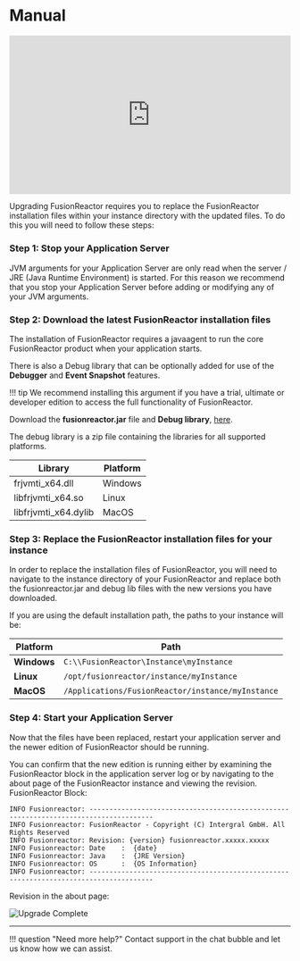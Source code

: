 # Manual



<div style="padding:56.25% 0 0 0;position:relative;"><iframe src="https://player.vimeo.com/video/903306705?badge=0&amp;autopause=0&amp;player_id=0&amp;app_id=58479" frameborder="0" allow="autoplay; fullscreen; picture-in-picture" style="position:absolute;top:0;left:0;width:100%;height:100%;" title="Manual upgrade of FusionReactor agent"></iframe></div><script src="https://player.vimeo.com/api/player.js"></script>


Upgrading FusionReactor requires you to replace the FusionReactor installation files within your instance directory with the updated files. To do this you will need to follow these steps:

### **Step 1**: Stop your Application Server

JVM arguments for your Application Server are only read when the server / JRE (Java Runtime Environment) is started. For this reason we recommend that you stop your Application Server before adding or modifying any of your JVM arguments.

### **Step 2**: Download the latest FusionReactor installation files

The installation of FusionReactor requires a javaagent to run the core FusionReactor product when your application starts.

There is also a Debug library that can be optionally added for use of the **Debugger** and **Event Snapshot** features. 

!!! tip
    We recommend installing this argument if you have a trial, ultimate or developer edition to access the full functionality of FusionReactor.

Download the **fusionreactor.jar** file and **Debug library**, [here](https://www.fusion-reactor.com/download-fusionreactor/).


The debug library is a zip file containing the libraries for all supported platforms.

| Library | Platform |
|--- |--- |
| frjvmti_x64.dll | Windows |
| libfrjvmti_x64.so | Linux |
| libfrjvmti_x64.dylib | MacOS |


### **Step 3**: Replace the FusionReactor installation files for your instance
In order to replace the installation files of FusionReactor, you will need to navigate to the instance directory of your FusionReactor and replace both the fusionreactor.jar and debug lib files with the new versions you have downloaded.

If you are using the default installation path, the paths to your instance will be:

| Platform | Path|
|--- |--- |
| **Windows** | ```C:\\FusionReactor\Instance\myInstance``` |
| **Linux** | ```/opt/fusionreactor/instance/myInstance``` |
| **MacOS** | ```/Applications/FusionReactor/instance/myInstance``` |

### **Step 4**: Start your Application Server
Now that the files have been replaced, restart your application server and the newer edition of FusionReactor should be running.

You can confirm that the new edition is running either by examining the FusionReactor block in the application server log or by navigating to the about page of the FusionReactor instance and viewing the revision.
FusionReactor Block:

```
INFO Fusionreactor: --------------------------------------------------------------------------------------
INFO Fusionreactor: FusionReactor - Copyright (C) Intergral GmbH. All Rights Reserved
INFO Fusionreactor: Revision: {version} fusionreactor.xxxxx.xxxxx
INFO Fusionreactor: Date    :  {date}
INFO Fusionreactor: Java    :  {JRE Version}
INFO Fusionreactor: OS      :  {OS Information}
INFO Fusionreactor: --------------------------------------------------------------------------------------
```
Revision in the about page:

![Upgrade Complete](/Monitor-your-data/FR-Agent/Images/Manual-install-complete-version-info.jpg)

___

!!! question "Need more help?"
    Contact support in the chat bubble and let us know how we can assist.